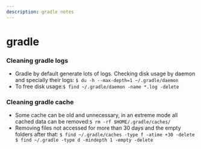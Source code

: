 ```yaml
---
description: gradle notes
---
```


# gradle

### Cleaning gradle logs

* Gradle by default generate lots of logs. Checking disk usage by daemon and specially their logs: `$ du -h --max-depth=1 ~/.gradle/daemon`
* To free disk usage:`$ find ~/.gradle/daemon -name *.log -delete`

### Cleaning gradle cache

* Some cache can be old and unnecessary, in an extreme mode all cached data can be removed:`$ rm -rf $HOME/.gradle/caches/`
* Removing files not accessed for more than 30 days and the empty folders after that: `$ find ~/.gradle/caches -type f -atime +30 -delete $ find ~/.gradle -type d -mindepth 1 -empty -delete`

